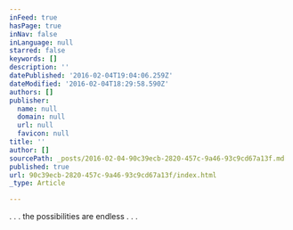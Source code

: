 ```yaml
---
inFeed: true
hasPage: true
inNav: false
inLanguage: null
starred: false
keywords: []
description: ''
datePublished: '2016-02-04T19:04:06.259Z'
dateModified: '2016-02-04T18:29:58.590Z'
authors: []
publisher:
  name: null
  domain: null
  url: null
  favicon: null
title: ''
author: []
sourcePath: _posts/2016-02-04-90c39ecb-2820-457c-9a46-93c9cd67a13f.md
published: true
url: 90c39ecb-2820-457c-9a46-93c9cd67a13f/index.html
_type: Article

---
```

. . . the possibilities are endless . . .